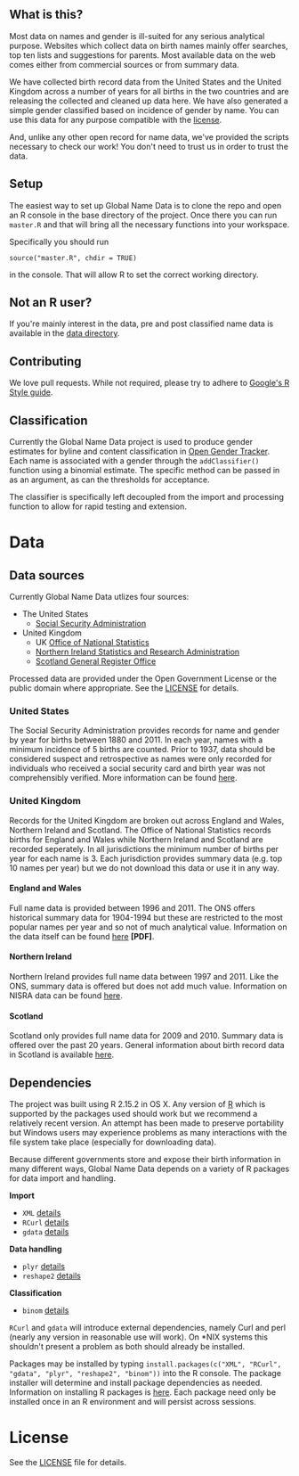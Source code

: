 ## What is this?

Most data on names and gender is ill-suited for any serious analytical purpose. Websites which collect data on birth names mainly offer searches, top ten lists and suggestions for parents. Most available data on the web comes either from commercial sources or from summary data.

We have collected birth record data from the United States and the United Kingdom across a number of years for all births in the two countries and are releasing the collected and cleaned up data here. We have also generated a simple gender classified based on incidence of gender by name. You can use this data for any purpose compatible with the [license](https://github.com/OpenGenderTracking/globalnamedata/blob/master/LICENSE.md).

And, unlike any other open record for name data, we've provided the scripts necessary to check our work! You don't need to trust us in order to trust the data.

## Setup

The easiest way to set up Global Name Data is to clone the repo and open an R console in the base directory of the project. Once there you can run `master.R` and that will bring all the necessary functions into your workspace. 

Specifically you should run

    source("master.R", chdir = TRUE)
    
in the console. That will allow R to set the correct working directory.

## Not an R user?

If you're mainly interest in the data, pre and post classified name data is available in the [data directory](https://github.com/OpenGenderTracking/globalnamedata/tree/master/data).

## Contributing

We love pull requests. While not required, please try to adhere to [Google's R Style guide](http://google-styleguide.googlecode.com/svn/trunk/google-r-style.html). 

## Classification

Currently the Global Name Data project is used to produce gender estimates for byline and content classification in [Open Gender Tracker](https://github.com/OpenGenderTracking/GenderTracker). Each name is associated with a gender through the `addClassifier()` function using a binomial estimate. The specific method can be passed in as an argument, as can the thresholds for acceptance.

The classifier is specifically left decoupled from the import and processing function to allow for rapid testing and extension. 

# Data

## Data sources

Currently Global Name Data utlizes four sources:

* The United States 
    * [Social Security Administration](http://www.ssa.gov/)
* United Kingdom
    * UK [Office of National Statistics](http://www.statistics.gov.uk/hub/index.html)
    * [Northern Ireland Statistics and Research Administration](http://www.nisra.gov.uk/)
    * [Scotland General Register Office](http://www.gro-scotland.gov.uk/)

Processed data are provided under the Open Government License or the public domain where appropriate. See the [LICENSE](https://github.com/OpenGenderTracking/globalnamedata/blob/master/LICENSE.md) for details.

### United States

The Social Security Administration provides records for name and gender by year for births between 1880 and 2011. In each year, names with a minimum incidence of 5 births are counted. Prior to 1937, data should be considered suspect and retrospective as names were only recorded for individuals who received a social security card and birth year was not comprehensibly verified. More information can be found [here](http://www.ssa.gov/oact/babynames/limits.html).

### United Kingdom

Records for the United Kingdom are broken out across England and Wales, Northern Ireland and Scotland. The Office of National Statistics records births for England and Wales while Northern Ireland and Scotland are recorded seperately. In all jurisdictions the minimum number of births per year for each name is 3. Each jurisdiction provides summary data (e.g. top 10 names per year) but we do not download this data or use it in any way.

#### England and Wales

Full name data is provided between 1996 and 2011. The ONS offers historical summary data for 1904-1994 but these are restricted to the most popular names per year and so not of much analytical value. Information on the data itself can be found [here](http://www.ons.gov.uk/ons/guide-method/user-guidance/health-and-life-events/births-metadata.pdf) **[PDF]**.

#### Northern Ireland

Northern Ireland provides full name data between 1997 and 2011. Like the ONS, summary data is offered but does not add much value. Information on NISRA data can be found [here](http://www.nisra.gov.uk/demography/default.asp28.htm).

#### Scotland

Scotland only provides full name data for 2009 and 2010. Summary data is offered over the past 20 years. General information about birth record data in Scotland is available [here](http://www.gro-scotland.gov.uk/statistics/theme/vital-events/births/bckgr-info.html).

## Dependencies

The project was built using R 2.15.2 in OS X. Any version of [R](http://www.r-project.org/) which is supported by the packages used should work but we recommend a relatively recent version. An attempt has been made to preserve portability but Windows users may experience problems as many interactions with the file system take place (especially for downloading data).

Because different governments store and expose their birth information in many different ways, Global Name Data depends on a variety of R packages for data import and handling.

__Import__

* `XML` [details](http://cran.r-project.org/web/packages/XML/index.html)
* `RCurl` [details](http://cran.r-project.org/web/packages/RCurl/index.html)
* `gdata` [details](http://cran.r-project.org/web/packages/gdata/index.html)

__Data handling__

* `plyr` [details](http://cran.r-project.org/web/packages/plyr/index.html)
* `reshape2` [details](http://cran.r-project.org/web/packages/reshape2/index.html)

__Classification__

* `binom` [details](http://cran.r-project.org/web/packages/binom/index.html)

`RCurl` and `gdata` will introduce external dependencies, namely Curl and perl (nearly any version in reasonable use will work). On *NIX systems this shouldn't present a problem as both should already be installed. 

Packages may be installed by typing `install.packages(c("XML", "RCurl", "gdata", "plyr", "reshape2", "binom"))` into the R console. The package installer will determine and install package dependencies as needed. Information on installing R packages is [here](http://cran.r-project.org/doc/manuals/R-admin.html#Installing-packages). Each package need only be installed once in an R environment and will persist across sessions. 

# License 

See the [LICENSE](https://github.com/OpenGenderTracking/globalnamedata/blob/master/LICENSE.md) file for details.